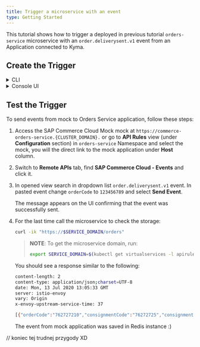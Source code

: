 ```yaml
---
title: Trigger a microservice with an event
type: Getting Started
---
```


This tutorial shows how to trigger a deployed in previous tutorial `orders-service` microservice with an `order.deliverysent.v1` event from an Application connected to Kyma.

## Create the Trigger

<div tabs name="steps" group="trigger-microservice">
  <details>
  <summary label="cli">
  CLI
  </summary>

1. Create a Trigger CR for `orders-service` microservice to subscribe application to an `order.deliverysent.v1` event from `commerce-mock` Application:

   ```bash
   cat <<EOF | kubectl apply -f  -
   apiVersion: eventing.knative.dev/v1alpha1
   kind: Trigger
   metadata:
     name: orders-service
     namespace: orders-service
   spec:
     broker: default
     filter:
       attributes:
         eventtypeversion: v1
         source: commerce-mock
         type: order.deliverysent
     subscriber:
       ref:
         apiVersion: v1
         kind: Service
         name: orders-service
         namespace: orders-service
   EOF
   ```

   - **spec.filter.attributes.eventtypeversion** points to the specific event version, on our case it is `v1`.
   - **spec.filter.attributes.source** is taken from the name of the Application CR and specifies the source of events. In our example, it is created `commerce-mock` mock.
   - **spec.filter.attributes.type** points to the given event type to which you want to subscribe microservice. In our case, it is `order.deliverysent`.

2. Check if the Trigger CR was created successfully and is ready. The CR `Ready` condition should state `True`:

   ```bash
   kubectl get trigger orders-service -n orders-service -o=jsonpath="{.status.conditions[2].status}"
   ```

  </details>
  <details>
  <summary label="console-ui">
  Console UI
  </summary>

1. If you aren't in the view of Namespace `orders-service` in the Kyma Console, select a `orders-service` Namespace from the drop-down list in the top navigation panel.

2. Go to the **Services** view (under **Operation** section) in the left navigation panel and navigate to `orders-service` Service.

3. Once in the Service details view, select **Add Event Trigger** in the **Event Triggers** section.

4. Find `order.deliverysent` event with `v1` version from `commerce-mock` Application, check it and click **Add**.

   The message appears on the UI confirming that the Event Trigger was successfully created, and you will see it in the **Event Triggers** section of Service's details view.

  </details>
</div>

## Test the Trigger

To send events from mock to Orders Service application, follow these steps:  

1. Access the SAP Commerce Cloud Mock mock at `https://commerce-orders-service.{CLUSTER_DOMAIN}.` or go to **API Rules** view (under **Configuration** section) in `orders-service` Namespace and select the mock, you will the direct link to the mock application under **Host** column.

2. Switch to **Remote APIs** tab, find **SAP Commerce Cloud - Events** and click it.

3. In opened view search in dropdown list `order.deliverysent.v1` event. In pasted event change `orderCode` to `123456789` and select **Send Event**.

   The message appears on the UI confirming that the event was successfully sent.

4. For the last time call the microservice to check the storage:

   ```bash
   curl -ik "https://$SERVICE_DOMAIN/orders"
   ```

   > **NOTE**: To get the microservice domain, run:
   >
   > ```bash
   > export SERVICE_DOMAIN=$(kubectl get virtualservices -l apirule.gateway.kyma-project.io/v1alpha1=orders-service.orders-service -n orders-service -o=jsonpath='{.items[*].spec.hosts[0]}')
   > ```

   You should see a response similar to the following:

   ```bash
   content-length: 2
   content-type: application/json;charset=UTF-8
   date: Mon, 13 Jul 2020 13:05:33 GMT
   server: istio-envoy
   vary: Origin
   x-envoy-upstream-service-time: 37

   [{"orderCode":"762727210","consignmentCode":"76272725","consignmentStatus":"PICKUP_COMPLETE"}, {"orderCode":"123456789","consignmentCode":"76272725","consignmentStatus":"PICKUP_COMPLETE"}]
   ```

   The event from mock application was saved in Redis instance :)

// koniec tej trudnej przygody XD
